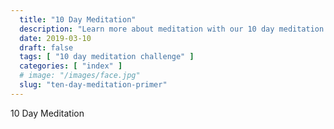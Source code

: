 ```yaml
---
  title: "10 Day Meditation"
  description: "Learn more about meditation with our 10 day meditation course."
  date: 2019-03-10
  draft: false
  tags: [ "10 day meditation challenge" ]
  categories: [ "index" ]
  # image: "/images/face.jpg"
  slug: "ten-day-meditation-primer"
---
```


10 Day Meditation